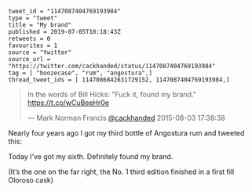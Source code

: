 ```
tweet_id = "1147087404769193984"
type = "tweet"
title = "My brand"
published = 2019-07-05T10:18:43Z
retweets = 0
favourites = 1
source = "twitter"
source_url = "https://twitter.com/cackhanded/status/1147087404769193984"
tag = [ "boozecase", "rum", "angostura",]
thread_tweet_ids = [ 1147086842631729152, 1147087404769193984,]
```

> In the words of Bill Hicks: "Fuck it, found my brand." https://t.co/wCuBeeHr0e
> 
> — Mark Norman Francis [@cackhanded](https://twitter.com/cackhanded/status/628258689061928960) 2015-08-03 17:38:38

Nearly four years ago I got my third bottle of Angostura rum and tweeted this: 

Today I’ve got my sixth. Definitely found my brand. 

(It’s the one on the far right, the No. 1 third edition finished in a first fill Oloroso cask)

<p class='image'><img src='http://mnf.m17s.net/2019/07/05/D-tF6OWW4AAIF0x.jpg' alt=''></p>

